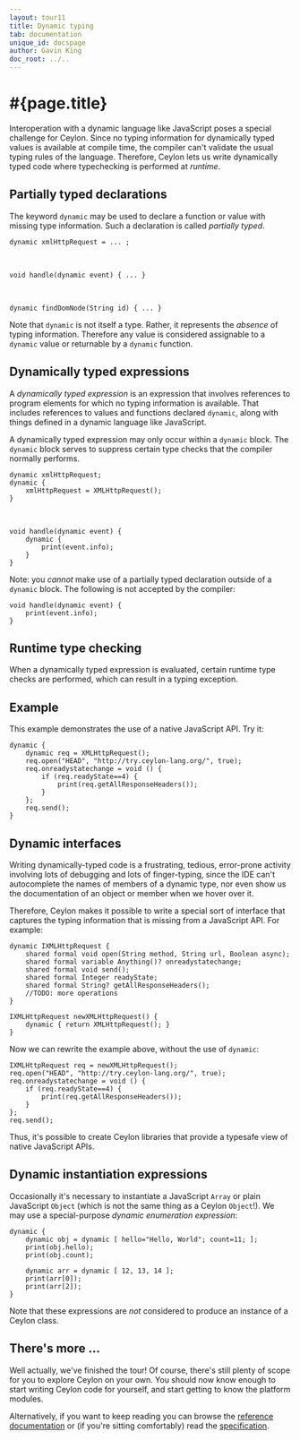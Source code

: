 ```yaml
---
layout: tour11
title: Dynamic typing
tab: documentation
unique_id: docspage
author: Gavin King
doc_root: ../..
---
```


# #{page.title}

Interoperation with a dynamic language like JavaScript poses a special
challenge for Ceylon. Since no typing information for dynamically typed 
values is available at compile time, the compiler can't validate the
usual typing rules of the language. Therefore, Ceylon lets us write
dynamically typed code where typechecking is performed at _runtime_.

## Partially typed declarations

The keyword `dynamic` may be used to declare a function or value with
missing type information. Such a declaration is called _partially typed_.

<!-- try: -->
    dynamic xmlHttpRequest = ... ;

<br/>

<!-- try: -->
    void handle(dynamic event) { ... }

<br/>

<!-- try: -->
    dynamic findDomNode(String id) { ... }

Note that `dynamic` is not itself a type. Rather, it represents the
_absence_ of typing information. Therefore any value is considered
assignable to a `dynamic` value or returnable by a `dynamic` function.

## Dynamically typed expressions

A _dynamically typed expression_ is an expression that involves 
references to program elements for which no typing information is
available. That includes references to values and functions
declared `dynamic`, along with things defined in a dynamic language
like JavaScript.

A dynamically typed expression may only occur within a `dynamic`
block. The `dynamic` block serves to suppress certain type checks
that the compiler normally performs.

<!-- try: -->
    dynamic xmlHttpRequest;
    dynamic {
        xmlHttpRequest = XMLHttpRequest();
    }

<br/>

<!-- try: -->
    void handle(dynamic event) {
        dynamic {
            print(event.info);
        }
    }

Note: you _cannot_ make use of a partially typed declaration
outside of a `dynamic` block. The following is not accepted
by the compiler:

<!-- try: -->
    void handle(dynamic event) {
        print(event.info);
    }

## Runtime type checking

When a dynamically typed expression is evaluated, certain
runtime type checks are performed, which can result in a 
typing exception.

## Example

This example demonstrates the use of a native JavaScript API. Try it:

    dynamic { 
        dynamic req = XMLHttpRequest();
        req.open("HEAD", "http://try.ceylon-lang.org/", true);
        req.onreadystatechange = void () {
            if (req.readyState==4) {
                print(req.getAllResponseHeaders());
            }
        };
        req.send();
    }

## Dynamic interfaces

Writing dynamically-typed code is a frustrating, tedious, error-prone 
activity involving lots of debugging and lots of finger-typing, since 
the IDE can't autocomplete the names of members of a dynamic type,
nor even show us the documentation of an object or member when we 
hover over it.

Therefore, Ceylon makes it possible to write a special sort of interface 
that captures the typing information that is missing from a JavaScript 
API. For example:

<!-- try: -->
    dynamic IXMLHttpRequest {
        shared formal void open(String method, String url, Boolean async);
        shared formal variable Anything()? onreadystatechange;
        shared formal void send();
        shared formal Integer readyState;
        shared formal String? getAllResponseHeaders();
        //TODO: more operations
    }

    IXMLHttpRequest newXMLHttpRequest() {
        dynamic { return XMLHttpRequest(); }
    }

Now we can rewrite the example above, without the use of `dynamic`:

<!-- try-pre:
    dynamic IXMLHttpRequest {
        shared formal void open(String method, String url, Boolean async);
        shared formal variable Anything()? onreadystatechange;
        shared formal void send();
        shared formal Integer readyState;
        shared formal String? getAllResponseHeaders();
        //TODO: more operations
    }

    IXMLHttpRequest newXMLHttpRequest() {
        dynamic { return XMLHttpRequest(); }
    }
    
-->
    IXMLHttpRequest req = newXMLHttpRequest();
    req.open("HEAD", "http://try.ceylon-lang.org/", true);
    req.onreadystatechange = void () {
        if (req.readyState==4) {
            print(req.getAllResponseHeaders());
        }
    };
    req.send();

Thus, it's possible to create Ceylon libraries that provide a typesafe
view of native JavaScript APIs.


## Dynamic instantiation expressions

Occasionally it's necessary to instantiate a JavaScript `Array` or plain
JavaScript `Object` (which is not the same thing as a Ceylon `Object`!).
We may use a special-purpose _dynamic enumeration expression_:

    dynamic {
        dynamic obj = dynamic [ hello="Hello, World"; count=11; ];
        print(obj.hello);
        print(obj.count);
        
        dynamic arr = dynamic [ 12, 13, 14 ];
        print(arr[0]);
        print(arr[2]);
    }

Note that these expressions are _not_ considered to produce an instance
of a Ceylon class.


## There's more ...

Well actually, we've finished the tour! Of course, there's still plenty of 
scope for you to explore Ceylon on your own. You should now know enough to 
start writing Ceylon code for yourself, and start getting to know the 
platform modules.

Alternatively, if you want to keep reading you can browse the 
[reference documentation](#{page.doc_root}/reference) or (if you're sitting 
comfortably) read the [specification](#{site.urls.spec_current}).
